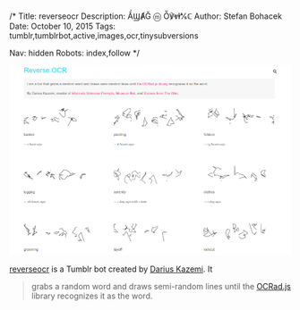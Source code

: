 /*
Title: reverseocr
Description: ẦϢȺĞ ⓜ Ṏ℣ⱴⱡ⅍ℂ
Author: Stefan Bohacek
Date: October 10, 2015
Tags: tumblr,tumblrbot,active,images,ocr,tinysubversions

Nav: hidden
Robots: index,follow
*/

[![](/content/bots/tumblr-bots/images/reverseocr.png)](http://reverseocr.tumblr.com/)

[reverseocr](http://reverseocr.tumblr.com/) is a Tumblr bot created by [Darius Kazemi](https://twitter.com/tinysubversions). It

> grabs a random word and draws semi-random lines until the [OCRad.js](http://antimatter15.com/ocrad.js/demo.html) library recognizes it as the word.
